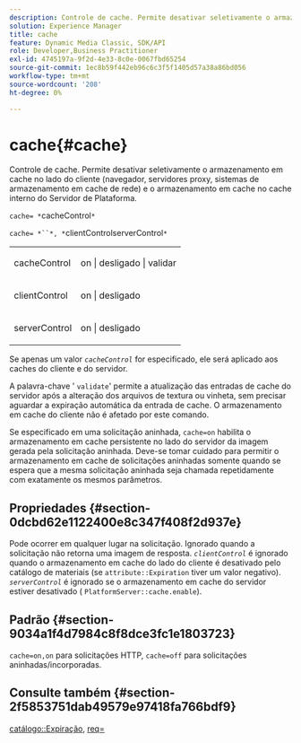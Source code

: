 ```yaml
---
description: Controle de cache. Permite desativar seletivamente o armazenamento em cache no lado do cliente (navegador, servidores proxy, sistemas de armazenamento em cache de rede) e o armazenamento em cache no cache interno do Servidor de Plataforma.
solution: Experience Manager
title: cache
feature: Dynamic Media Classic, SDK/API
role: Developer,Business Practitioner
exl-id: 4745197a-9f2d-4e33-8c0e-0067fbd65254
source-git-commit: 1ec8b59f442eb96c6c3f5f1405d57a38a86bd056
workflow-type: tm+mt
source-wordcount: '208'
ht-degree: 0%

---
```


# cache{#cache}

Controle de cache. Permite desativar seletivamente o armazenamento em cache no lado do cliente (navegador, servidores proxy, sistemas de armazenamento em cache de rede) e o armazenamento em cache no cache interno do Servidor de Plataforma.

`cache= *`cacheControl`*`

`cache= *``*, *`clientControlserverControl`*`

<table id="simpletable_CBB5DFBD48B444A4AA806B11299BC43E"> 
 <tr class="strow"> 
  <td class="stentry"> <p><span class="varname"> cacheControl</span> </p> </td> 
  <td class="stentry"> <p>on | desligado | validar </p></td> 
 </tr> 
 <tr class="strow"> 
  <td class="stentry"> <p><span class="varname"> clientControl  </span> </p> </td> 
  <td class="stentry"> <p>on | desligado </p></td> 
 </tr> 
 <tr class="strow"> 
  <td class="stentry"> <p><span class="varname"> serverControl  </span> </p></td> 
  <td class="stentry"> <p>on | desligado </p></td> 
 </tr> 
</table>

Se apenas um valor *`cacheControl`* for especificado, ele será aplicado aos caches do cliente e do servidor.

A palavra-chave &#39; `validate`&#39; permite a atualização das entradas de cache do servidor após a alteração dos arquivos de textura ou vinheta, sem precisar aguardar a expiração automática da entrada de cache. O armazenamento em cache do cliente não é afetado por este comando.

Se especificado em uma solicitação aninhada, `cache=on` habilita o armazenamento em cache persistente no lado do servidor da imagem gerada pela solicitação aninhada. Deve-se tomar cuidado para permitir o armazenamento em cache de solicitações aninhadas somente quando se espera que a mesma solicitação aninhada seja chamada repetidamente com exatamente os mesmos parâmetros.

## Propriedades {#section-0dcbd62e1122400e8c347f408f2d937e}

Pode ocorrer em qualquer lugar na solicitação. Ignorado quando a solicitação não retorna uma imagem de resposta. *`clientControl`* é ignorado quando o armazenamento em cache do lado do cliente é desativado pelo catálogo de materiais (se  `attribute::Expiration` tiver um valor negativo). *`serverControl`* é ignorado se o armazenamento em cache do servidor estiver desativado (  `PlatformServer::cache.enable`).

## Padrão {#section-9034a1f4d7984c8f8dce3fc1e1803723}

`cache=on,on` para solicitações HTTP,  `cache=off` para solicitações aninhadas/incorporadas.

## Consulte também {#section-2f5853751dab49579e97418fa766bdf9}

[catálogo::Expiração](../../../../../ir-api/material-cat/image-rendering-api-ref/c-ir-material-catalog/c-ir-material-data-reference/r-ir-expiration-dataref.md#reference-5e93943abff54c93bf85aae3b911a3ce),  [req=](../../../../../ir-api/http-protocol/image-rendering-api-ref/c-ir-http-protocol-ref/c-ir-http-protocol-command-reference/r-ir-req.md#reference-792b1a663fb64261bd2de2a209b847fb)

